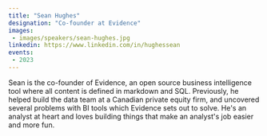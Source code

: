 ```yaml
---
title: "Sean Hughes"
designation: "Co-founder at Evidence"
images:
 - images/speakers/sean-hughes.jpg
linkedin: https://www.linkedin.com/in/hughessean
events:
 - 2023
---
```


Sean is the co-founder of Evidence, an open source business intelligence tool where all content is defined in markdown and SQL. Previously, he helped build the data team at a Canadian private equity firm, and uncovered several problems with BI tools which Evidence sets out to solve. He's an analyst at heart and loves building things that make an analyst's job easier and more fun.